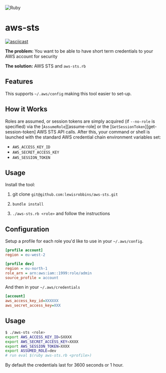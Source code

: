 ![Ruby](https://github.com/lewisrobbins/aws-sts/workflows/Ruby/badge.svg?branch=master)

aws-sts
==========

[![asciicast](https://asciinema.org/a/324944.svg)](https://asciinema.org/a/324944)

**The problem:** You want to be able to have short term credentials to your AWS account for security

**The solution:** AWS STS and `aws-sts.rb`

Features
---------

This supports `~/.aws/config` making this tool easier to set-up.

How it Works
-------------

Roles are assumed, or session tokens are simply acquired (if `--no-role` is
specified) via the [`AssumeRole`][assume-role] or the
[`GetSessionToken`][get-session-token] AWS STS API calls.  After this, your
command or shell is launched with the standard AWS credential chain environment
variables set:

 * `AWS_ACCESS_KEY_ID`
 * `AWS_SECRET_ACCESS_KEY`
 * `AWS_SESSION_TOKEN`


Usage
------

Install the tool:

1. git clone `git@github.com:lewisrobbins/aws-sts.git`

2. `bundle install`

3. `./aws-sts.rb <role>` and follow the instructions

Configuration
---

Setup a profile for each role you'd like to use in your `~/.aws/config`.

```ini
[profile account]
region = eu-west-2

[profile dev]
region = eu-north-1
role_arn = arn:aws:iam::1999:role/admin
source_profile = account
```

And then in your `~/.aws/credentials`

```ini
[account]
aws_access_key_id=XXXXXX
aws_secret_access_key=XXX
```

Usage
---
```bash
$ ./aws-sts <role>
export AWS_ACCESS_KEY_ID=SXXXX
export AWS_SECRET_ACCESS_KEY=XXXX
export AWS_SESSION_TOKEN=XXXX
export ASSUMED_ROLE=dev
# run eval $(ruby aws-sts.rb <profile>)
```

By default the credentials last for 3600 seconds or 1 hour.